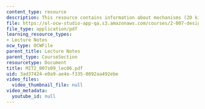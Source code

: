 ```yaml
---
content_type: resource
description: This resource contains information about mechanisms (2D kinematic analysis).
file: https://ol-ocw-studio-app-qa.s3.amazonaws.com/courses/2-007-design-and-manufacturing-i-spring-2009/3ad37424e0a9ae4ef3350892aa492ebe_MIT2_007s09_lec06.pdf
file_type: application/pdf
learning_resource_types:
- Lecture Notes
ocw_type: OCWFile
parent_title: Lecture Notes
parent_type: CourseSection
resourcetype: Document
title: MIT2_007s09_lec06.pdf
uid: 3ad37424-e0a9-ae4e-f335-0892aa492ebe
video_files:
  video_thumbnail_file: null
video_metadata:
  youtube_id: null
---
```

